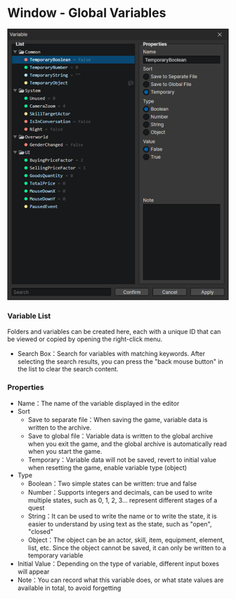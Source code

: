 # Window - Global Variables

![](img/variable-1.png)

### Variable List

Folders and variables can be created here, each with a unique ID that can be viewed or copied by opening the right-click menu.
- Search Box：Search for variables with matching keywords. After selecting the search results, you can press the "back mouse button" in the list to clear the search content.

### Properties

- Name：The name of the variable displayed in the editor
- Sort
  - Save to separate file：When saving the game, variable data is written to the archive.
  - Save to global file：Variable data is written to the global archive when you exit the game, and the global archive is automatically read when you start the game.
  - Temporary：Variable data will not be saved, revert to initial value when resetting the game, enable variable type (object)
- Type
  - Boolean：Two simple states can be written: true and false
  - Number：Supports integers and decimals, can be used to write multiple states, such as 0, 1, 2, 3... represent different stages of a quest
  - String：It can be used to write the name or to write the state, it is easier to understand by using text as the state, such as "open", "closed"
  - Object：The object can be an actor, skill, item, equipment, element, list, etc. Since the object cannot be saved, it can only be written to a temporary variable
- Initial Value：Depending on the type of variable, different input boxes will appear
- Note：You can record what this variable does, or what state values are available in total, to avoid forgetting